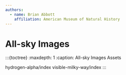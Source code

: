 ```yaml
---
authors:
  - name: Brian Abbott
    affiliation: American Museum of Natural History
---
```



# All-sky Images







:::{toctree}
:maxdepth: 1
:caption: All-sky Images Assets

hydrogen-alpha/index
visible-milky-way/index
:::
